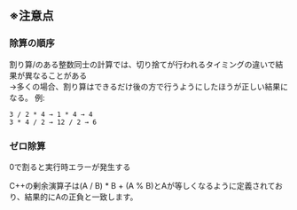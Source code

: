## ※注意点  
### 除算の順序  
割り算/のある整数同士の計算では、切り捨てが行われるタイミングの違いで結果が異なることがある  
→多くの場合、割り算はできるだけ後の方で行うようにしたほうが正しい結果になる。
例:  
```
3 / 2 * 4 → 1 * 4 → 4
3 * 4 / 2 → 12 / 2 → 6
```  

### ゼロ除算  
0で割ると実行時エラーが発生する  
  
C++の剰余演算子は(A / B) * B + (A % B)とAが等しくなるように定義されており、結果的にAの正負と一致します。
